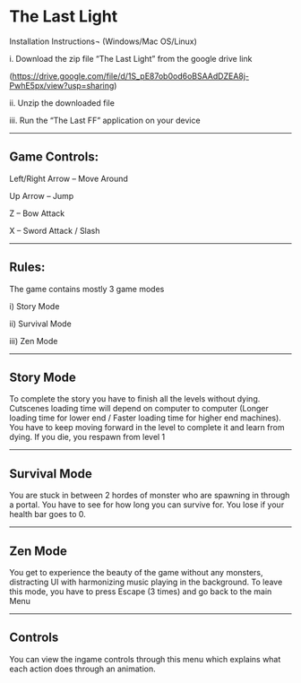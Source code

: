 # The Last Light 

Installation Instructions¬ (Windows/Mac OS/Linux)


i.	Download the zip file “The Last Light” from the google drive link

 (https://drive.google.com/file/d/1S_pE87ob0od6oBSAAdDZEA8j-PwhE5px/view?usp=sharing)

ii.	Unzip the downloaded file

iii.	Run the “The Last FF” application on your device

--------------------------------------------------------------------------------------------------------------------------------------------------------------------

## Game Controls:

Left/Right Arrow – Move Around

Up Arrow – Jump

Z – Bow Attack

X – Sword Attack / Slash

---------------------------------------------------------------------------------------------------------------------------------------------------------------------

## Rules:

The game contains mostly 3 game modes 

i)	Story Mode

ii)	Survival Mode

iii)	Zen Mode



--------------------------------------------------------------------------------------------------------------------------------------------------------------------

## Story Mode

To complete the story you have to finish all the levels without dying. 
Cutscenes loading time will depend on computer to computer (Longer loading time for lower end / Faster loading time for higher end machines). 
You have to keep moving forward in the level to complete it and learn from dying.
If you die, you respawn from level 1

--------------------------------------------------------------------------------------------------------------------------------------------------------------------

## Survival Mode

You are stuck in between 2 hordes of monster who are spawning in through a portal. You have to see for how long you can survive for.
You lose if your health bar goes to 0.

--------------------------------------------------------------------------------------------------------------------------------------------------------------------

## Zen Mode

You get to experience the beauty of the game without any monsters, distracting UI with harmonizing music playing in the background.
To leave this mode, you have to press Escape (3 times) and go back to the main Menu

--------------------------------------------------------------------------------------------------------------------------------------------------------------------

## Controls

You can view the ingame controls through this menu which explains what each action does through an animation.
 



